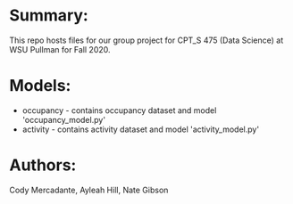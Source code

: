 # Summary:
This repo hosts files for our group project for CPT_S 475 (Data Science) at WSU Pullman for Fall 2020.

# Models:
* occupancy - contains occupancy dataset and model 'occupancy_model.py'
* activity - contains activity dataset and model 'activity_model.py'

# Authors:
Cody Mercadante, Ayleah Hill, Nate Gibson